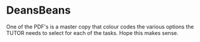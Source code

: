 # DeansBeans
One of the PDF's is a master copy that colour codes the various options the TUTOR needs to select for each of the tasks. Hope this makes sense.
